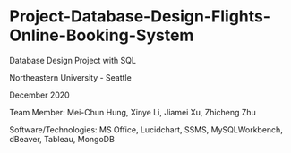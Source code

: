 # Project-Database-Design-Flights-Online-Booking-System
Database Design Project with SQL

Northeastern University - Seattle

December 2020

Team Member: Mei-Chun Hung, Xinye Li, Jiamei Xu, Zhicheng Zhu

Software/Technologies: MS Office, Lucidchart, SSMS, MySQLWorkbench, dBeaver, Tableau, MongoDB
